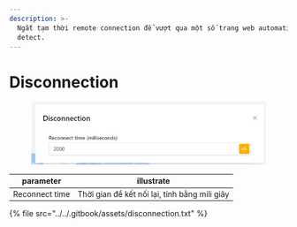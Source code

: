 ```yaml
---
description: >-
  Ngắt tạm thời remote connection để vượt qua một số trang web automation
  detect.
---
```


# Disconnection

<figure><img src="../../.gitbook/assets/image (3) (1) (1) (1) (1).png" alt=""><figcaption></figcaption></figure>

| parameter      | illustrate                                    |
| -------------- | --------------------------------------------- |
| Reconnect time | Thời gian để kết nối lại, tính bằng mili giây |

{% file src="../../.gitbook/assets/disconnection.txt" %}
